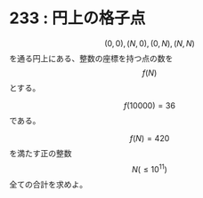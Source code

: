 # 233 : 円上の格子点

$$(0,0),(N,0),(0,N),(N,N)$$を通る円上にある、整数の座標を持つ点の数を$$f(N)$$とする。

$$f(10000) = 36$$である。

$$f(N) = 420$$を満たす正の整数$$N (\leq 10^{11})$$全ての合計を求めよ。
